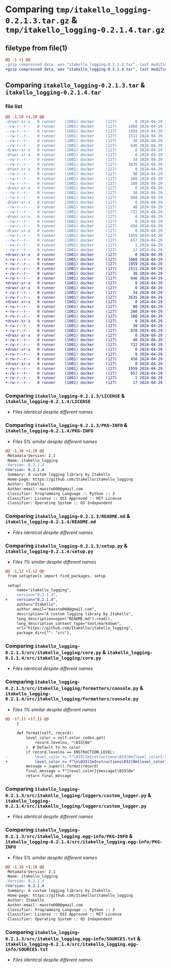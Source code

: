 # Comparing `tmp/itakello_logging-0.2.1.3.tar.gz` & `tmp/itakello_logging-0.2.1.4.tar.gz`

## filetype from file(1)

```diff
@@ -1 +1 @@
-gzip compressed data, was "itakello_logging-0.2.1.3.tar", last modified: Mon Apr 29 15:44:57 2024, max compression
+gzip compressed data, was "itakello_logging-0.2.1.4.tar", last modified: Mon Apr 29 16:04:42 2024, max compression
```

## Comparing `itakello_logging-0.2.1.3.tar` & `itakello_logging-0.2.1.4.tar`

### file list

```diff
@@ -1,28 +1,28 @@
-drwxr-xr-x   0 runner    (1001) docker     (127)        0 2024-04-29 15:44:57.624994 itakello_logging-0.2.1.3/
--rw-r--r--   0 runner    (1001) docker     (127)     1068 2024-04-29 15:44:46.000000 itakello_logging-0.2.1.3/LICENSE
--rw-r--r--   0 runner    (1001) docker     (127)     1959 2024-04-29 15:44:57.624994 itakello_logging-0.2.1.3/PKG-INFO
--rw-r--r--   0 runner    (1001) docker     (127)     1511 2024-04-29 15:44:46.000000 itakello_logging-0.2.1.3/README.md
--rw-r--r--   0 runner    (1001) docker     (127)       38 2024-04-29 15:44:57.624994 itakello_logging-0.2.1.3/setup.cfg
--rw-r--r--   0 runner    (1001) docker     (127)      646 2024-04-29 15:44:46.000000 itakello_logging-0.2.1.3/setup.py
-drwxr-xr-x   0 runner    (1001) docker     (127)        0 2024-04-29 15:44:57.620994 itakello_logging-0.2.1.3/src/
-drwxr-xr-x   0 runner    (1001) docker     (127)        0 2024-04-29 15:44:57.620994 itakello_logging-0.2.1.3/src/itakello_logging/
--rw-r--r--   0 runner    (1001) docker     (127)       34 2024-04-29 15:44:46.000000 itakello_logging-0.2.1.3/src/itakello_logging/__init__.py
--rw-r--r--   0 runner    (1001) docker     (127)     3635 2024-04-29 15:44:46.000000 itakello_logging-0.2.1.3/src/itakello_logging/core.py
-drwxr-xr-x   0 runner    (1001) docker     (127)        0 2024-04-29 15:44:57.624994 itakello_logging-0.2.1.3/src/itakello_logging/filters/
--rw-r--r--   0 runner    (1001) docker     (127)       90 2024-04-29 15:44:46.000000 itakello_logging-0.2.1.3/src/itakello_logging/filters/__init__.py
--rw-r--r--   0 runner    (1001) docker     (127)      268 2024-04-29 15:44:46.000000 itakello_logging-0.2.1.3/src/itakello_logging/filters/custom_exclude.py
--rw-r--r--   0 runner    (1001) docker     (127)      188 2024-04-29 15:44:46.000000 itakello_logging-0.2.1.3/src/itakello_logging/filters/ignore_root.py
-drwxr-xr-x   0 runner    (1001) docker     (127)        0 2024-04-29 15:44:57.624994 itakello_logging-0.2.1.3/src/itakello_logging/formatters/
--rw-r--r--   0 runner    (1001) docker     (127)       38 2024-04-29 15:44:46.000000 itakello_logging-0.2.1.3/src/itakello_logging/formatters/__init__.py
--rw-r--r--   0 runner    (1001) docker     (127)      868 2024-04-29 15:44:46.000000 itakello_logging-0.2.1.3/src/itakello_logging/formatters/console.py
-drwxr-xr-x   0 runner    (1001) docker     (127)        0 2024-04-29 15:44:57.624994 itakello_logging-0.2.1.3/src/itakello_logging/loggers/
--rw-r--r--   0 runner    (1001) docker     (127)       40 2024-04-29 15:44:46.000000 itakello_logging-0.2.1.3/src/itakello_logging/loggers/__init__.py
--rw-r--r--   0 runner    (1001) docker     (127)      722 2024-04-29 15:44:46.000000 itakello_logging-0.2.1.3/src/itakello_logging/loggers/custom_logger.py
-drwxr-xr-x   0 runner    (1001) docker     (127)        0 2024-04-29 15:44:57.624994 itakello_logging-0.2.1.3/src/itakello_logging/test_logs/
--rw-r--r--   0 runner    (1001) docker     (127)        0 2024-04-29 15:44:46.000000 itakello_logging-0.2.1.3/src/itakello_logging/test_logs/__init__.py
--rw-r--r--   0 runner    (1001) docker     (127)      458 2024-04-29 15:44:46.000000 itakello_logging-0.2.1.3/src/itakello_logging/test_logs/test_logs.py
-drwxr-xr-x   0 runner    (1001) docker     (127)        0 2024-04-29 15:44:57.624994 itakello_logging-0.2.1.3/src/itakello_logging.egg-info/
--rw-r--r--   0 runner    (1001) docker     (127)     1959 2024-04-29 15:44:57.000000 itakello_logging-0.2.1.3/src/itakello_logging.egg-info/PKG-INFO
--rw-r--r--   0 runner    (1001) docker     (127)      657 2024-04-29 15:44:57.000000 itakello_logging-0.2.1.3/src/itakello_logging.egg-info/SOURCES.txt
--rw-r--r--   0 runner    (1001) docker     (127)        1 2024-04-29 15:44:57.000000 itakello_logging-0.2.1.3/src/itakello_logging.egg-info/dependency_links.txt
--rw-r--r--   0 runner    (1001) docker     (127)       17 2024-04-29 15:44:57.000000 itakello_logging-0.2.1.3/src/itakello_logging.egg-info/top_level.txt
+drwxr-xr-x   0 runner    (1001) docker     (127)        0 2024-04-29 16:04:42.257705 itakello_logging-0.2.1.4/
+-rw-r--r--   0 runner    (1001) docker     (127)     1068 2024-04-29 16:04:33.000000 itakello_logging-0.2.1.4/LICENSE
+-rw-r--r--   0 runner    (1001) docker     (127)     1959 2024-04-29 16:04:42.253705 itakello_logging-0.2.1.4/PKG-INFO
+-rw-r--r--   0 runner    (1001) docker     (127)     1511 2024-04-29 16:04:33.000000 itakello_logging-0.2.1.4/README.md
+-rw-r--r--   0 runner    (1001) docker     (127)       38 2024-04-29 16:04:42.257705 itakello_logging-0.2.1.4/setup.cfg
+-rw-r--r--   0 runner    (1001) docker     (127)      646 2024-04-29 16:04:33.000000 itakello_logging-0.2.1.4/setup.py
+drwxr-xr-x   0 runner    (1001) docker     (127)        0 2024-04-29 16:04:42.253705 itakello_logging-0.2.1.4/src/
+drwxr-xr-x   0 runner    (1001) docker     (127)        0 2024-04-29 16:04:42.253705 itakello_logging-0.2.1.4/src/itakello_logging/
+-rw-r--r--   0 runner    (1001) docker     (127)       34 2024-04-29 16:04:33.000000 itakello_logging-0.2.1.4/src/itakello_logging/__init__.py
+-rw-r--r--   0 runner    (1001) docker     (127)     3635 2024-04-29 16:04:33.000000 itakello_logging-0.2.1.4/src/itakello_logging/core.py
+drwxr-xr-x   0 runner    (1001) docker     (127)        0 2024-04-29 16:04:42.253705 itakello_logging-0.2.1.4/src/itakello_logging/filters/
+-rw-r--r--   0 runner    (1001) docker     (127)       90 2024-04-29 16:04:33.000000 itakello_logging-0.2.1.4/src/itakello_logging/filters/__init__.py
+-rw-r--r--   0 runner    (1001) docker     (127)      268 2024-04-29 16:04:33.000000 itakello_logging-0.2.1.4/src/itakello_logging/filters/custom_exclude.py
+-rw-r--r--   0 runner    (1001) docker     (127)      188 2024-04-29 16:04:33.000000 itakello_logging-0.2.1.4/src/itakello_logging/filters/ignore_root.py
+drwxr-xr-x   0 runner    (1001) docker     (127)        0 2024-04-29 16:04:42.253705 itakello_logging-0.2.1.4/src/itakello_logging/formatters/
+-rw-r--r--   0 runner    (1001) docker     (127)       38 2024-04-29 16:04:33.000000 itakello_logging-0.2.1.4/src/itakello_logging/formatters/__init__.py
+-rw-r--r--   0 runner    (1001) docker     (127)      870 2024-04-29 16:04:33.000000 itakello_logging-0.2.1.4/src/itakello_logging/formatters/console.py
+drwxr-xr-x   0 runner    (1001) docker     (127)        0 2024-04-29 16:04:42.253705 itakello_logging-0.2.1.4/src/itakello_logging/loggers/
+-rw-r--r--   0 runner    (1001) docker     (127)       40 2024-04-29 16:04:33.000000 itakello_logging-0.2.1.4/src/itakello_logging/loggers/__init__.py
+-rw-r--r--   0 runner    (1001) docker     (127)      722 2024-04-29 16:04:33.000000 itakello_logging-0.2.1.4/src/itakello_logging/loggers/custom_logger.py
+drwxr-xr-x   0 runner    (1001) docker     (127)        0 2024-04-29 16:04:42.253705 itakello_logging-0.2.1.4/src/itakello_logging/test_logs/
+-rw-r--r--   0 runner    (1001) docker     (127)        0 2024-04-29 16:04:33.000000 itakello_logging-0.2.1.4/src/itakello_logging/test_logs/__init__.py
+-rw-r--r--   0 runner    (1001) docker     (127)      458 2024-04-29 16:04:33.000000 itakello_logging-0.2.1.4/src/itakello_logging/test_logs/test_logs.py
+drwxr-xr-x   0 runner    (1001) docker     (127)        0 2024-04-29 16:04:42.253705 itakello_logging-0.2.1.4/src/itakello_logging.egg-info/
+-rw-r--r--   0 runner    (1001) docker     (127)     1959 2024-04-29 16:04:42.000000 itakello_logging-0.2.1.4/src/itakello_logging.egg-info/PKG-INFO
+-rw-r--r--   0 runner    (1001) docker     (127)      657 2024-04-29 16:04:42.000000 itakello_logging-0.2.1.4/src/itakello_logging.egg-info/SOURCES.txt
+-rw-r--r--   0 runner    (1001) docker     (127)        1 2024-04-29 16:04:42.000000 itakello_logging-0.2.1.4/src/itakello_logging.egg-info/dependency_links.txt
+-rw-r--r--   0 runner    (1001) docker     (127)       17 2024-04-29 16:04:42.000000 itakello_logging-0.2.1.4/src/itakello_logging.egg-info/top_level.txt
```

### Comparing `itakello_logging-0.2.1.3/LICENSE` & `itakello_logging-0.2.1.4/LICENSE`

 * *Files identical despite different names*

### Comparing `itakello_logging-0.2.1.3/PKG-INFO` & `itakello_logging-0.2.1.4/PKG-INFO`

 * *Files 5% similar despite different names*

```diff
@@ -1,10 +1,10 @@
 Metadata-Version: 2.1
 Name: itakello_logging
-Version: 0.2.1.3
+Version: 0.2.1.4
 Summary: A custom logging library by Itakello
 Home-page: https://github.com/Itakello/itakello_logging
 Author: Itakello
 Author-email: maxste000@gmail.com
 Classifier: Programming Language :: Python :: 3
 Classifier: License :: OSI Approved :: MIT License
 Classifier: Operating System :: OS Independent
```

### Comparing `itakello_logging-0.2.1.3/README.md` & `itakello_logging-0.2.1.4/README.md`

 * *Files identical despite different names*

### Comparing `itakello_logging-0.2.1.3/setup.py` & `itakello_logging-0.2.1.4/setup.py`

 * *Files 1% similar despite different names*

```diff
@@ -1,12 +1,12 @@
 from setuptools import find_packages, setup
 
 setup(
     name="itakello_logging",
-    version="0.2.1.3",
+    version="0.2.1.4",
     author="Itakello",
     author_email="maxste000@gmail.com",
     description="A custom logging library by Itakello",
     long_description=open("README.md").read(),
     long_description_content_type="text/markdown",
     url="https://github.com/Itakello/itakello_logging",
     package_dir={"": "src"},
```

### Comparing `itakello_logging-0.2.1.3/src/itakello_logging/core.py` & `itakello_logging-0.2.1.4/src/itakello_logging/core.py`

 * *Files identical despite different names*

### Comparing `itakello_logging-0.2.1.3/src/itakello_logging/formatters/console.py` & `itakello_logging-0.2.1.4/src/itakello_logging/formatters/console.py`

 * *Files 1% similar despite different names*

```diff
@@ -17,11 +17,11 @@
     }
 
     def format(self, record):
         level_color = self.color_codes.get(
             record.levelno, "\033[0m"
         )  # Default to no color
         if record.levelno == INSTRUCTION_LEVEL:
-            level_color += f"\033[1mInstructions\033[0m{level_color}:\n"
+            level_color += f"\n\033[1mInstructions\033[0m{level_color}:\n"
         message = super().format(record)
         final_message = f"{level_color}{message}\033[0m"
         return final_message
```

### Comparing `itakello_logging-0.2.1.3/src/itakello_logging/loggers/custom_logger.py` & `itakello_logging-0.2.1.4/src/itakello_logging/loggers/custom_logger.py`

 * *Files identical despite different names*

### Comparing `itakello_logging-0.2.1.3/src/itakello_logging.egg-info/PKG-INFO` & `itakello_logging-0.2.1.4/src/itakello_logging.egg-info/PKG-INFO`

 * *Files 5% similar despite different names*

```diff
@@ -1,10 +1,10 @@
 Metadata-Version: 2.1
 Name: itakello_logging
-Version: 0.2.1.3
+Version: 0.2.1.4
 Summary: A custom logging library by Itakello
 Home-page: https://github.com/Itakello/itakello_logging
 Author: Itakello
 Author-email: maxste000@gmail.com
 Classifier: Programming Language :: Python :: 3
 Classifier: License :: OSI Approved :: MIT License
 Classifier: Operating System :: OS Independent
```

### Comparing `itakello_logging-0.2.1.3/src/itakello_logging.egg-info/SOURCES.txt` & `itakello_logging-0.2.1.4/src/itakello_logging.egg-info/SOURCES.txt`

 * *Files identical despite different names*

